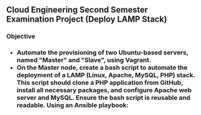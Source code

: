 <h2>Cloud Engineering Second Semester Examination Project (Deploy LAMP Stack) </h2>
<h3>Objective<h3>
<ul><li>Automate the provisioning of two Ubuntu-based servers, named "Master" and "Slave", using Vagrant.</li>
<li>On the Master node, create a bash script to automate the deployment of a LAMP (Linux, Apache, MySQL, PHP) stack.</li>
This script should clone a PHP application from GitHub, install all necessary packages, and configure Apache web server and MySQL. 
Ensure the bash script is reusable and readable.
Using an Ansible playbook:
<ul>
